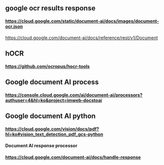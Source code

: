 ## google ocr results response

#### https://cloud.google.com/static/document-ai/docs/images/document-ocr.json

https://cloud.google.com/document-ai/docs/reference/rest/v1/Document


## hOCR

#### https://github.com/ocropus/hocr-tools



## Google document AI process

#### https://console.cloud.google.com/ai/document-ai/processors?authuser=4&hl=ko&project=imweb-docstoai


## Google document AI python

#### https://cloud.google.com/vision/docs/pdf?hl=ko#vision_text_detection_pdf_gcs-python


#### Document AI response processor

#### https://cloud.google.com/document-ai/docs/handle-response